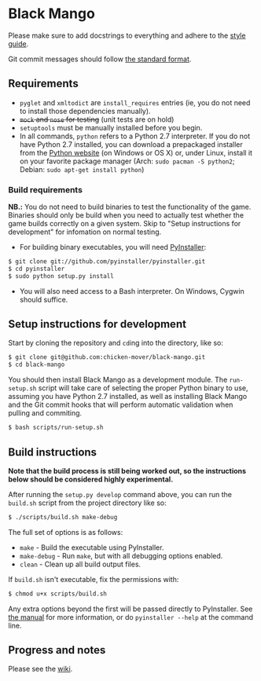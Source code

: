 # Black Mango

Please make sure to add docstrings to everything and adhere to the
[style guide](https://github.com/chicken-mover/black-mango/wiki/Style-guide).

Git commit messages should follow 
[the standard format](http://tbaggery.com/2008/04/19/a-note-about-git-commit-messages.html).

## Requirements

* `pyglet` and `xmltodict` are `install_requires` entries (ie, you do not need
  to install those dependencies manually).
* ~~`mock` and `nose` for testing~~ (unit tests are on hold)
* `setuptools` must be manually installed before you begin.
* In all commands, `python` refers to a Python 2.7 interpreter. If you do not
  have Python 2.7 installed, you can download a prepackaged installer from the
  [Python website](http://www.python.org/getit/) (on Windows or OS X) or, under
  Linux, install it on your favorite package manager (Arch:
  `sudo pacman -S python2`; Debian: `sudo apt-get install python`)

### Build requirements

**NB.:** You do not need to build binaries to test the functionality of the
game. Binaries should only be build when you need to actually test whether the
game builds correctly on a given system. Skip to "Setup instructions for
development" for infomation on normal testing.

* For building binary executables, you will need
  [PyInstaller](http://www.pyinstaller.org/):

```bash
$ git clone git://github.com/pyinstaller/pyinstaller.git
$ cd pyinstaller
$ sudo python setup.py install
```

* You will also need access to a Bash interpreter. On Windows, Cygwin should
  suffice.

## Setup instructions for development

Start by cloning the repository and `cd`ing into the directory, like so:
```bash
$ git clone git@github.com:chicken-mover/black-mango.git
$ cd black-mango
```

You should then install Black Mango as a development module. The `run-setup.sh`
script will take care of selecting the proper Python binary to use, assuming you
have Python 2.7 installed, as well as installing Black Mango and the Git commit
hooks that will perform automatic validation when pulling and commiting.
```bash
$ bash scripts/run-setup.sh
```

## Build instructions

**Note that the build process is still being worked out, so the instructions
below should be considered highly experimental.**

After running the `setup.py develop` command above, you can run the `build.sh`
script from the project directory like so:
```bash
$ ./scripts/build.sh make-debug
```

The full set of options is as follows:
* `make` - Build the executable using PyInstaller.
* `make-debug` - Run `make`, but with all debugging options enabled.
* `clean` - Clean up all build output files.

If `build.sh` isn't executable, fix the permissions with:
```bash
$ chmod u+x scripts/build.sh
```

Any extra options beyond the first will be passed directly to PyInstaller. See
[the manual](http://www.pyinstaller.org/export/develop/project/doc/Manual.html)
for more information, or do `pyinstaller --help` at the command line.

## Progress and notes

Please see the [wiki](https://github.com/chicken-mover/black-mango/wiki).
